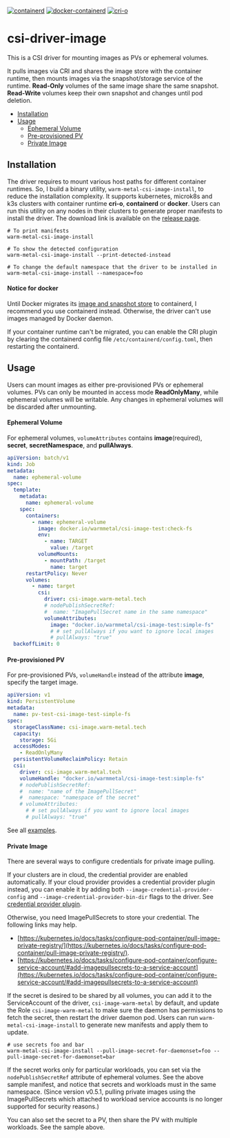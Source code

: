 [![containerd](https://github.com/warm-metal/csi-driver-image/actions/workflows/containerd.yaml/badge.svg)](https://github.com/warm-metal/csi-driver-image/actions/workflows/containerd.yaml)
[![docker-containerd](https://github.com/warm-metal/csi-driver-image/actions/workflows/docker-containerd.yaml/badge.svg)](https://github.com/warm-metal/csi-driver-image/actions/workflows/docker-containerd.yaml)
[![cri-o](https://github.com/warm-metal/csi-driver-image/actions/workflows/cri-o.yaml/badge.svg)](https://github.com/warm-metal/csi-driver-image/actions/workflows/cri-o.yaml)

# csi-driver-image

This is a CSI driver for mounting images as PVs or ephemeral volumes.

It pulls images via CRI and shares the image store with the container runtime, 
then mounts images via the snapshot/storage service of the runtime.
**Read-Only** volumes of the same image share the same snapshot.
**Read-Write** volumes keep their own snapshot and changes until pod deletion.

- [Installation](#installation)
- [Usage](#usage)
    * [Ephemeral Volume](#ephemeral-volume)
    * [Pre-provisioned PV](#pre-provisioned-pv)
    * [Private Image](#private-image)

## Installation

The driver requires to mount various host paths for different container runtimes.
So, I build a binary utility, `warm-metal-csi-image-install`, to reduce the installation complexity.
It supports kubernetes, microk8s and k3s clusters with container runtime **cri-o**, **containerd** or **docker**.
Users can run this utility on any nodes in their clusters to generate proper manifests to install the driver.
The download link is available on the [release page](https://github.com/warm-metal/csi-driver-image/releases).

```shell script
# To print manifests
warm-metal-csi-image-install

# To show the detected configuration
warm-metal-csi-image-install --print-detected-instead

# To change the default namespace that the driver to be installed in
warm-metal-csi-image-install --namespace=foo
```

#### Notice for docker
Until Docker migrates its [image and snapshot store](https://github.com/moby/moby/issues/38043) to containerd,
I recommend you use containerd instead. Otherwise, the driver can't use images managed by Docker daemon.

If your container runtime can't be migrated, you can enable the CRI plugin by clearing 
the containerd config file `/etc/containerd/config.toml`,
then restarting the containerd.

## Usage

Users can mount images as either pre-provisioned PVs or ephemeral volumes.
PVs can only be mounted in access mode **ReadOnlyMany**, while ephemeral volumes will be writable.
Any changes in ephemeral volumes will be discarded after unmounting.

#### Ephemeral Volume
For ephemeral volumes, `volumeAttributes` contains **image**(required), **secret**, **secretNamespace**, and **pullAlways**.

```yaml
apiVersion: batch/v1
kind: Job
metadata:
  name: ephemeral-volume
spec:
  template:
    metadata:
      name: ephemeral-volume
    spec:
      containers:
        - name: ephemeral-volume
          image: docker.io/warmmetal/csi-image-test:check-fs
          env:
            - name: TARGET
              value: /target
          volumeMounts:
            - mountPath: /target
              name: target
      restartPolicy: Never
      volumes:
        - name: target
          csi:
            driver: csi-image.warm-metal.tech
            # nodePublishSecretRef:
            #  name: "ImagePullSecret name in the same namespace"
            volumeAttributes:
              image: "docker.io/warmmetal/csi-image-test:simple-fs"
              # # set pullAlways if you want to ignore local images
              # pullAlways: "true"
  backoffLimit: 0
```

#### Pre-provisioned PV
For pre-provisioned PVs, `volumeHandle` instead of the attribute **image**, specify the target image.

```yaml
apiVersion: v1
kind: PersistentVolume
metadata:
  name: pv-test-csi-image-test-simple-fs
spec:
  storageClassName: csi-image.warm-metal.tech
  capacity:
    storage: 5Gi
  accessModes:
    - ReadOnlyMany
  persistentVolumeReclaimPolicy: Retain
  csi:
    driver: csi-image.warm-metal.tech
    volumeHandle: "docker.io/warmmetal/csi-image-test:simple-fs"
    # nodePublishSecretRef:
    #  name: "name of the ImagePullSecret"
    #  namespace: "namespace of the secret"
    # volumeAttributes:
      # # set pullAlways if you want to ignore local images
      # pullAlways: "true"
```

See all [examples](https://github.com/warm-metal/csi-driver-image/tree/master/sample).

#### Private Image

There are several ways to configure credentials for private image pulling. 

If your clusters are in cloud, the credential provider are enabled automatically.
If your cloud provider provides a credential provider plugin instead, you can enable it by adding 
both `--image-credential-provider-config` and `--image-credential-provider-bin-dir` flags to the driver.
See [credential provider plugin](https://kubernetes.io/docs/tasks/kubelet-credential-provider/kubelet-credential-provider/).

Otherwise, you need ImagePullSecrets to store your credential. The following links may help.
- [https://kubernetes.io/docs/tasks/configure-pod-container/pull-image-private-registry/](https://kubernetes.io/docs/tasks/configure-pod-container/pull-image-private-registry/).
- [https://kubernetes.io/docs/tasks/configure-pod-container/configure-service-account/#add-imagepullsecrets-to-a-service-account](https://kubernetes.io/docs/tasks/configure-pod-container/configure-service-account/#add-imagepullsecrets-to-a-service-account)

If the secret is desired to be shared by all volumes, you can add it to the ServiceAccount of the driver,
`csi-image-warm-metal` by default, and update the Role `csi-image-warm-metal` to make sure the daemon has permissions to fetch the secret,
then restart the driver daemon pod. Users can run `warm-metal-csi-image-install` to generate new manifests and apply them to update.

```shell script
# use secrets foo and bar
warm-metal-csi-image-install --pull-image-secret-for-daemonset=foo --pull-image-secret-for-daemonset=bar
```

If the secret works only for particular workloads, you can  set via the `nodePublishSecretRef` attribute of ephemeral volumes. 
See the above sample manifest, and notice that secrets and workloads must in the same namespace.
(Since version v0.5.1, pulling private images using the ImagePullSecrets which attached to workload service accounts is no longer supported for security reasons.)

You can also set the secret to a PV, then share the PV with multiple workloads. See the sample above.